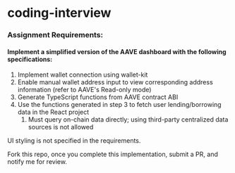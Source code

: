 # coding-interview

### Assignment Requirements:

#### Implement a simplified version of the AAVE dashboard with the following specifications:

1. Implement wallet connection using wallet-kit
2. Enable manual wallet address input to view corresponding address information (refer to AAVE's Read-only mode)
3. Generate TypeScript functions from AAVE contract ABI
4. Use the functions generated in step 3 to fetch user lending/borrowing data in the React project
   1. Must query on-chain data directly; using third-party centralized data sources is not allowed

UI styling is not specified in the requirements.

Fork this repo, once you complete this implementation, submit a PR, and notify me for review.




